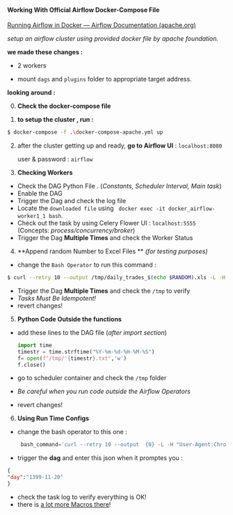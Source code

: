 #### Working With Official Airflow Docker-Compose File

[Running Airflow in Docker — Airflow Documentation (apache.org)](https://airflow.apache.org/docs/apache-airflow/stable/start/docker.html)

*setup an airflow cluster using provided docker file by apache foundation.*

**we made these changes :** 

- 2 workers 

- mount `dags` and `plugins` folder to appropriate target address.

  

**looking around :** 


0. **Check the docker-compose file** 

1. **to setup the cluster , run :**


```bash
$ docker-compose -f .\docker-compose-apache.yml up
```

2. after the cluster getting up and ready, **go to Airflow UI** : `localhost:8080`  

   user & password : `airflow`

3. **Checking Workers**

  - Check  the DAG Python File . (*Constants, Scheduler Interval,  Main task*)
  - Enable the DAG
  - Trigger the Dag and check the log file  
  - Locate the `downloaded file`  using  ` docker exec -it docker_airflow-worker1_1 bash`. 
  - Check out the task by using Celery Flower UI : `localhost:5555` (Concepts:  *process/concurrency/broker*)
  - Trigger the Dag **Multiple Times** and check the Worker Status  

4. **Append random Number to Excel Files ** *(for testing purposes)*
- change the `Bash Operator` to run this command :

```bash
$ curl --retry 10 --output /tmp/daily_trades_$(echo $RANDOM).xls -L -H "User-Agent:Chrome/61.0" --compressed "http://members.tsetmc.com/tsev2/excel/MarketWatchPlus.aspx?d=0"
```

- Trigger the Dag **Multiple Times** and check the `/tmp` to verify
- *Tasks Must Be Idempotent!*
- revert changes!

5. **Python Code Outside the functions**

- add these lines to the DAG file (*after import  section*)

  ```python
  import time
  timestr = time.strftime("%Y-%m-%d-%H-%M-%S")
  f= open(f"/tmp/'{timestr}.txt",'w')
  f.close()
  ```

- go to scheduler container and check the `/tmp` folder 

- *Be careful when you run code outside the Airflow Operators*

- revert changes!

6. **Using Run Time Configs**

- change the bash operator to this one : 

   ```python
    bash_command='curl --retry 10 --output  {0} -L -H "User-Agent:Chrome/61.0" --compressed "http://members.tsetmc.com/tsev2/excel/MarketWatchPlus.aspx?d={{{{dag_run.conf.get(\'day\',\'0\')}}}}"'.format( path.join(EXCEL_FILE_PATH, "{0}_{1}.{2}".format(EXCEL_FILE_NAME, '{{dag_run.conf.get("day","current_day")}}', EXCEL_FILE_EXT))),    

   ```

- trigger the **dag** and enter this json when it promptes you : 

```json
{
"day":"1399-11-20"
}
```

- check the task log to verify everything is OK!
- there is [a lot more Macros there](https://airflow.apache.org/docs/apache-airflow/1.10.9/macros.html)!







